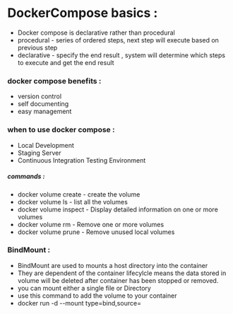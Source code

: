 # DockerCompose basics :
* Docker compose is declarative rather than procedural
* procedural - series of ordered steps, next step will execute based on previous step
* declarative - specify the end result , system will determine which steps to execute and get the end result

### docker compose benefits :
* version control
* self documenting
* easy management

### when to use docker compose :
* Local Development
* Staging Server
* Continuous Integration Testing Environment


##### commands :
* docker volume create <VolumeName> - create the volume
* docker volume ls - list all the volumes
* docker volume inspect - Display detailed information on one or more volumes
* docker volume rm - Remove one or more volumes
* docker volume prune - Remove unused local volumes

### BindMount :
* BindMount are used to mounts a host directory into the container
* They are dependent of the container lifecylcle means the data stored in volume will be deleted after 
container has been stopped or removed.
* you can mount either a single file or Directory
* use this command to add the volume to your container
* docker run -d --mount type=bind,source=<directorypath> <ImageName or Id>